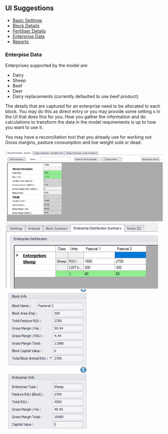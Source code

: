 <div class="col-2">
<h2>UI Suggestions</h2>
    <ul class="sub-menu">
        <li class="menu-item"><a href="UIstart">Basic Settings</a></li>
        <li class="menu-item"><a href="Blocks">Block Details</a></li>
        <li class="menu-item"><a href="Fertiliser">Fertiliser Details</a></li>
       <li class="menu-item"><a href="Enterprise">Enterprise Data</a></li>
       <li class="menu-item"><a href="Reports">Reports</a></li>
    </ul>
</div>
<div class="col-8">  
    <h3>Enterpise Data</h3>
<p>Enterprises supported by the model are:</p>
    <ul class="bullet">
        <li>Dairy</li>
        <li>Sheep</li>
        <li>Beef</li>
        <li>Deer</li>
        <li>Dairy replacements (currently defaulted to use beef product)</li>
    </ul>
    <p>The details that are captured for an enterprise need to be allocated to each block. You may do this as direct entry or you may provide some setting s in the UI that does this for you. How you gather the information and do calculations to transform the data in the model requirements is up to how you want to use it.</p>
    <p>You may have a reconciliation tool that you already use for working out Gross margins, pasture consumption and live weight sold or dead.</p>
    <img src="images/GM.png" alt="Gross Margin">
    <img src="images/entdist.png" alt="Gross Margin">
    <img src="images/distbyblock.png" alt="Gross Margin">
</div>



   

